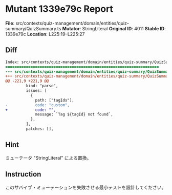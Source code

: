 # Mutant 1339e79c Report

**File**: src/contexts/quiz-management/domain/entities/quiz-summary/QuizSummary.ts
**Mutator**: StringLiteral
**Original ID**: 4011
**Stable ID**: 1339e79c
**Location**: L225:19–L225:27

## Diff

```diff
Index: src/contexts/quiz-management/domain/entities/quiz-summary/QuizSummary.ts
===================================================================
--- src/contexts/quiz-management/domain/entities/quiz-summary/QuizSummary.ts	original
+++ src/contexts/quiz-management/domain/entities/quiz-summary/QuizSummary.ts	mutated #4011
@@ -221,9 +221,9 @@
         kind: "parse",
         issues: [
           {
             path: ["tagIds"],
-            code: "custom",
+            code: "",
             message: `Tag ${tagId} not found`,
           },
         ],
         patches: [],
```

## Hint

ミューテータ "StringLiteral" による置換。

## Instruction

このサバイブ・ミューテーションを失敗させる最小テストを設計してください。
